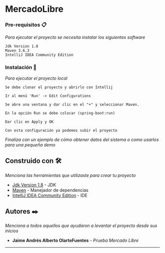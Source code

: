 # MercadoLibre

### Pre-requisitos 📋

_Para ejecutar el proyecto se necesita instalar los siguientes software_
```
Jdk Version 1.8
Maven 3.6.3
IntelliJ IDEA Community Edition
```

### Instalación 🔧

_Para ejecutar el proyecto local_

```
Se debe clonar el proyecto y abrirlo con Intellij
```
```
Ir al menú 'Run' -> Edit Configurations
```
```
Se abre una ventana y dar clic en el "+" y seleccionar Maven.
```
```
En la opción Run se debe colocar (spring-boot:run)
```
```
Dar clic en Apply y OK
```
```
Con esta configuración ya podemos subir el proyecto 
```

_Finaliza con un ejemplo de cómo obtener datos del sistema o como usarlos para una pequeña demo_

## Construido con 🛠️

_Menciona las herramientas que utilizaste para crear tu proyecto_

* [Jdk Version 1.8](https://www.oracle.com/co/java/technologies/javase/javase8-archive-downloads.html) - JDK
* [Maven](https://maven.apache.org/) - Manejador de dependencias
* [IntelliJ IDEA Community Edition](https://www.jetbrains.com/es-es/idea/download/#section=windows) - IDE


## Autores ✒️

_Menciona a todos aquellos que ayudaron a levantar el proyecto desde sus inicios_

* **Jaime Andrés Alberto OlarteFuentes** - *Prueba Mercado Libre* 

---
